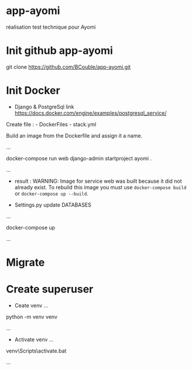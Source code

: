 # app-ayomi
réalisation test technique pour Ayomi

# Init github app-ayomi
git clone https://github.com/BCouble/app-ayomi.git

# Init Docker

- Django & PostgreSql
link
https://docs.docker.com/engine/examples/postgresql_service/

Create file :
    - DockerFiles
    - stack.yml

Build an image from the Dockerfile and assign it a name.

...

docker-compose run web django-admin startproject ayomi .

...

- result : WARNING: Image for service web was built because it did not already exist. To rebuild this image you must use `docker-compose build` or `docker-compose up --build`.

- Settings.py update DATABASES

...

docker-compose up

...

# Migrate

# Create superuser

-  Ceate venv
...

python -m venv venv

...
-  Activate venv
...

venv\Scripts\activate.bat

...


